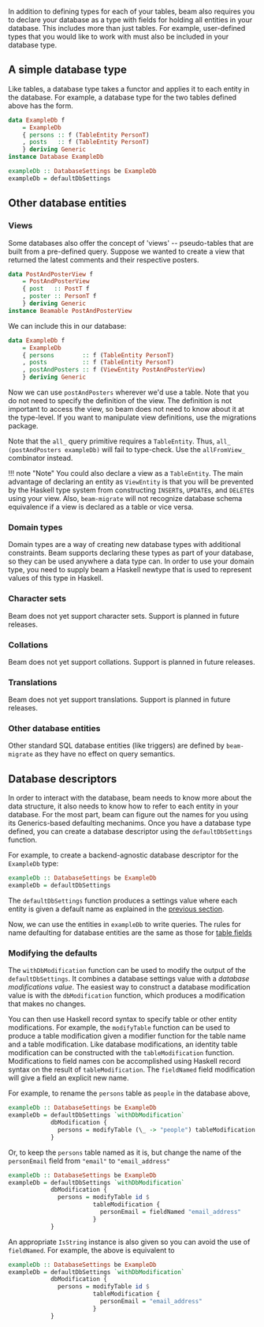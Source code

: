 In addition to defining types for each of your tables, beam also
requires you to declare your database as a type with fields for
holding all entities in your database. This includes more than just
tables. For example, user-defined types that you would like to work
with must also be included in your database type.

## A simple database type

Like tables, a database type takes a functor and applies it to each
entity in the database. For example, a database type for the two
tables defined above has the form.

```haskell
data ExampleDb f
    = ExampleDb
    { persons :: f (TableEntity PersonT)
    , posts   :: f (TableEntity PersonT)
    } deriving Generic
instance Database ExampleDb

exampleDb :: DatabaseSettings be ExampleDb
exampleDb = defaultDbSettings
```

## Other database entities

### Views

Some databases also offer the concept of 'views' -- pseudo-tables that
are built from a pre-defined query. Suppose we wanted to create a view
that returned the latest comments and their respective posters.

```haskell
data PostAndPosterView f
    = PostAndPosterView
    { post   :: PostT f
    , poster :: PersonT f
    } deriving Generic
instance Beamable PostAndPosterView
```

We can include this in our database:

```haskell
data ExampleDb f
    = ExampleDb
    { persons        :: f (TableEntity PersonT)
    , posts          :: f (TableEntity PersonT)
    , postAndPosters :: f (ViewEntity PostAndPosterView)
    } deriving Generic
```

Now we can use `postAndPosters` wherever we'd use a table. Note that you do not
need to specify the definition of the view. The definition is not important to
access the view, so beam does not need to know about it at the type-level. If
you want to manipulate view definitions, use the migrations package.

Note that the `all_` query primitive requires a `TableEntity`. Thus, `all_
(postAndPosters exampleDb)` will fail to type-check. Use the `allFromView_`
combinator instead.

!!! note "Note"
    You could also declare a view as a `TableEntity`. The main advantage of
    declaring an entity as `ViewEntity` is that you will be prevented by the
    Haskell type system from constructing `INSERT`s, `UPDATE`s, and `DELETE`s
    using your view. Also, `beam-migrate` will not recognize database schema
    equivalence if a view is declared as a table or vice versa.

<!-- ### Unique constraints -->

<!-- !!! note "Note" -->
<!--     This is the current implementation plan. Uniques are not currently implemented. -->

<!-- The `TableEntityWithUnique` database entity allows you to declare -->
<!-- tables with additional uniqueness constraints (the primary key is -->
<!-- considered to be unique by default). -->

<!-- For example, suppose you wanted to re-define the `PersonT` table with -->
<!-- an additional unique e-mail and another unique phone column. -->

<!-- ```haskell -->
<!-- data PersonT f -->
<!--     = Person -->
<!--     { personFirstName :: Columnar f Text -->
<!--     , personLastName  :: Columnar f Text -->
<!--     , personAge       :: Columnar f Int -->
<!--     , personEmail     :: Columnar f Text -->
<!--     , personPhone     :: Columnar f Text -->
<!--     } deriving Generic -->

<!-- data PersonByEmail f = PersonByEmail (Columnar f Text) -->
<!-- data PersonByPhone f = PersonByPhone (Columnar f Text) -->
<!-- ``` -->

<!-- Now, use `TableEntityWithUnique` to declare the table. -->

<!-- ```haskell -->
<!-- data ExampleDb f -->
<!--     = ExampleDb -->
<!--     { persons        :: f (TableEntityWithUnique PersonT '[PersonByEmail, PersonByPhone]) -->
<!--     , posts          :: f (TableEntity PersonT) -->
<!--     , postAndPosters :: f (ViewEntity PostAndPosterView) -->
<!--     } deriving Generic -->
<!-- ``` -->

<!-- Beam will not complain about this definition, but you will need to -->
<!-- declare additional instances in order to actually use the unique -->
<!-- constraints. -->

<!-- ```haskell -->
<!-- instance Unique PersonT PersonByEmail where -->
<!--   mkUnique = PersonByEmail . personEmail -->

<!-- instance Unique PersonT PersonByPhone where -->
<!--   mkUnique = PersonByPhone . personPhone -->
<!-- ``` -->

<!-- *TODO*: Should the unique constraints be declared at the database or table level? -->

### Domain types

Domain types are a way of creating new database types with additional
constraints. Beam supports declaring these types as part of your
database, so they can be used anywhere a data type can. In order to
use your domain type, you need to supply beam a Haskell newtype that
is used to represent values of this type in Haskell.

### Character sets

Beam does not yet support character sets. Support is planned in future releases.

### Collations

Beam does not yet support collations. Support is planned in future releases.

### Translations

Beam does not yet support translations. Support is planned in future releases.

### Other database entities

Other standard SQL database entities (like triggers) are defined by
`beam-migrate` as they have no effect on query semantics.

## Database descriptors

In order to interact with the database, beam needs to know more about
the data structure, it also needs to know how to refer to each entity
in your database. For the most part, beam can figure out the names for
you using its Generics-based defaulting mechanims. Once you have a
database type defined, you can create a database descriptor using the
`defaultDbSettings` function.

For example, to create a backend-agnostic database descriptor for the
`ExampleDb` type:

```haskell
exampleDb :: DatabaseSettings be ExampleDb
exampleDb = defaultDbSettings
```

The `defaultDbSettings` function produces a settings value where each entity is
given a default name as explained in the [previous section](models.md).

Now, we can use the entities in `exampleDb` to write queries. The
rules for name defaulting for database entities are the same as those
for [table fields](models.md#defaults)

### Modifying the defaults

The `withDbModification` function can be used to modify the output of the
`defaultDbSettings`. It combines a database settings value with a *database
modifications value*. The easiest way to construct a database modification value
is with the `dbModification` function, which produces a modification that makes
no changes.

You can then use Haskell record syntax to specify table or other entity
modifications. For example, the `modifyTable` function can be used to produce a
table modification given a modifier function for the table name and a table
modification. Like database modifications, an identity table modification can be
constructed with the `tableModification` function. Modifications to field names
con be accomplished using Haskell record syntax on the result of
`tableModification`. The `fieldNamed` field modification will give a field an
explicit new name.

For example, to rename the `persons` table as `people` in the database above,

```haskell
exampleDb :: DatabaseSettings be ExampleDb
exampleDb = defaultDbSettings `withDbModification`
            dbModification {
              persons = modifyTable (\_ -> "people") tableModification
            }
```

Or, to keep the `persons` table named as it is, but change the name of the `personEmail` field from `"email"` to `"email_address"`

```haskell
exampleDb :: DatabaseSettings be ExampleDb
exampleDb = defaultDbSettings `withDbModification`
            dbModification {
              persons = modifyTable id $
                        tableModification {
                          personEmail = fieldNamed "email_address"
                        }
            }
```

An appropriate `IsString` instance is also given so you can avoid the use of
`fieldNamed`. For example, the above is equivalent to

```haskell
exampleDb :: DatabaseSettings be ExampleDb
exampleDb = defaultDbSettings `withDbModification`
            dbModification {
              persons = modifyTable id $
                        tableModification {
                          personEmail = "email_address"
                        }
            }
```
